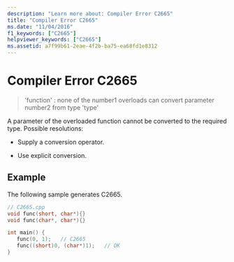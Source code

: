 ```yaml
---
description: "Learn more about: Compiler Error C2665"
title: "Compiler Error C2665"
ms.date: "11/04/2016"
f1_keywords: ["C2665"]
helpviewer_keywords: ["C2665"]
ms.assetid: a7f99b61-2eae-4f2b-ba75-ea68fd1e8312
---
```

# Compiler Error C2665

> 'function' : none of the number1 overloads can convert parameter number2 from type 'type'

A parameter of the overloaded function cannot be converted to the required type.  Possible resolutions:

- Supply a conversion operator.

- Use explicit conversion.

## Example

The following sample generates C2665.

```cpp
// C2665.cpp
void func(short, char*){}
void func(char*, char*){}

int main() {
   func(0, 1);   // C2665
   func((short)0, (char*)1);   // OK
}
```
